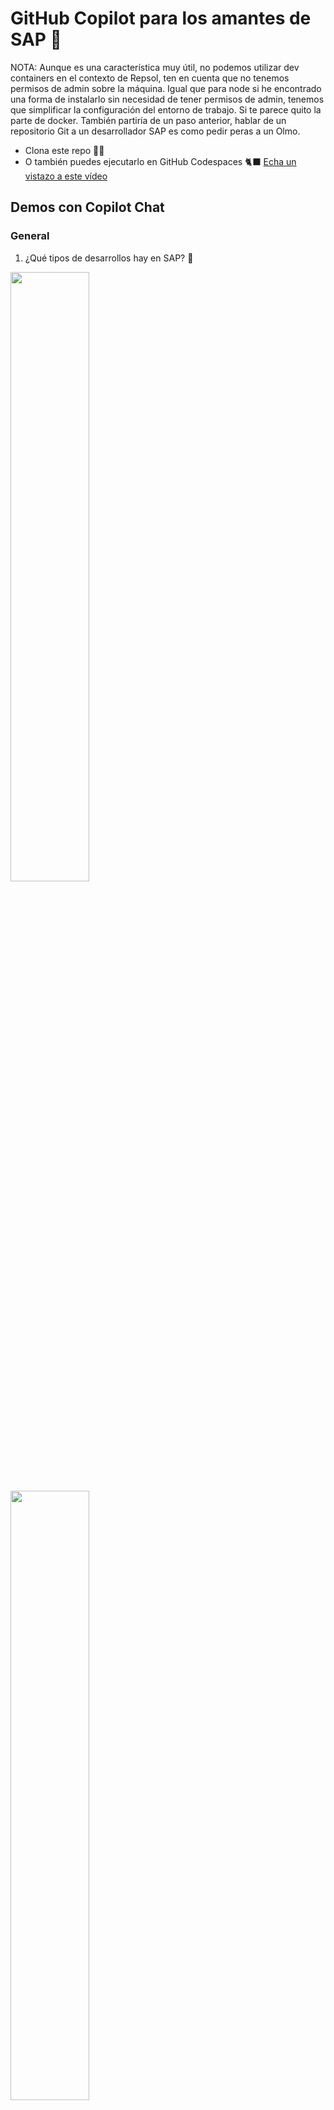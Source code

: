 
# GitHub Copilot para los amantes de SAP 💙

NOTA: Aunque es una característica muy útil, no podemos utilizar dev containers en el contexto de Repsol, ten en cuenta que no tenemos permisos de admin sobre la máquina. Igual que para node si he encontrado una forma de instalarlo sin necesidad de tener permisos de admin, tenemos que simplificar la configuración del entorno de trabajo. Si te parece quito la parte de docker. También partiría de un paso anterior, hablar de un repositorio Git a un desarrollador SAP es como pedir peras a un Olmo. 

- Clona este repo 👩‍💻
- O también puedes ejecutarlo en GitHub Codespaces 🐈‍⬛ [Echa un vistazo a este vídeo](https://www.youtube.com/watch?v=0qKG37C8sb8)

## Demos con Copilot Chat

### General

1. ¿Qué tipos de desarrollos hay en SAP? 🤔

<img src="images/GH opilot Chat - Tipos de desarrollo en SAP - Parte 1.png" width="50%">

<img src="images/GH opilot Chat - Tipos de desarrollo en SAP - Parte 2.png" width="50%">

### Desarrollo de aplicaciones web con SAPUI5

#### Requisitos 

Para poder seguir trabajando necesitamos tener configurado nodejs en la máquina. Por norma general, no tenemos permisos admin en las VDI ni en los PCs corporativos.
También es necesario tener instalado Git. 

2. ¿Cómo puedo instalar nodejs en mi máquina si no tengo permisos de administrador?

<img src="images/jmc/nodejs.PNG" width="50%">

3. ¿Cómo puedo instalar Git en una máquina windows?

<img src="images/jmc/git.PNG" width="50%">

4. ¿Cómo clono este repositorio en VSCode?

<img src="images/jmc/clonado.PNG" width="50%">

5. ¿Cómo puedo crear una aplicación SAPUI5? 🤔
Esta respuesta solo es válida para inicializar un aplicación SAPUI5 en base a una definición. 
No he encontrado forma que copilot de una respuesta coherente para crear una app SAPUI5, ten en cuenta que
este tipo de desarrollos están preparados para realizarlos en el IDE propio de SAP (SAP BAS)
<img src="images/jmc/app_fiori.PNG" width="50%">

6. ¿Qué extensiones tengo que utilizar para trabajar con SAPUI5 en VSCode?
<img src="images/jmc/extensiones1.PNG" width="50%">

<img src="images/jmc/extensiones2.PNG" width="50%">

A partir de aquí es necesario crear el proyecto utilizando el wizard de la extensión

<img src="images/jmc/paleta.PNG" width="50%">

7. ¿Como pruebo el proyecto en local?

<img src="images/jmc/local.PNG" width="50%">

8. A partir del fichero metadata.xml  construye una vista que contenga una tabla con los campos de la entidad employee y otra vista que al pulsar sobre el elemento de la tabla navegue al detalle de employee
 
Este fichero contiene la implementación del servicio OData, he utilizado uno de prueba https://services.odata.org/V3/Northwind/Northwind.svc/$metadata

<img src="images/jmc/vistas.PNG" width="50%">

9. Como sabemos que la navegación no la queremos implementar en código, preferimos que la parametrice en las rutas. 

<img src="images/jmc/routes.PNG" width="50%">

10. ¿Cómo puedo desplegar mi aplicación SAPUI5 en un servidor?
Esta pregunta aunque te la puede resolver Copilot, ya hay un procedimiento establecido en Repsol para realizar los despliegues. 

### Desarrollo ABAP

1. ¿Cómo puedo crear un programa ABAP? 🤔

<img src="images/GH Copilot Chat - Crear un programa ABAP.png" width="50%">

2. Abre **class_excel_reader.abap** y pregunta: ¿Qué hace este código? 🤔

<img src="images/GH Copilot Chat - Qué hace este código ABAP.png" width="50%" />

3. Usando el mismo archivo ¿Puedes hacer test unitarios en ABAP? 🤔

<img src="images/GH Copilot Chat - Test unitarios en ABAP.png" width="50%" />

4. ¿Cómo puedo consumir una API REST con autenticación OAuth en ABAP? 🤔

<img src="images/GH Copilot Chat - Cómo consumir API REST con OAuth en ABAP.png" width="50%">

5. Crea un programa ABAP que obtenga los nombres de todos los textos fuente ABAP de un paquete. Todos los programas se encuentran en la tabla TRDIR de la base de datos. Para acceder al código de los programas de un determinado paquete, antes tendrás que recoger de la tabla TADIR todos aquellos objetos contenidos en dicho paquete. La clave primaria de la tabla TADIR se compone de los siguientes campos: PGMID, OBJECT, OBJ_NAME y a la TRDIR se podría acceder con aquellos registros cuyo NAME coincida con el OBJ_NAME de la TADIR. Ten en cuenta que la versión es la 7.50 y que quiero que esté enfocado en el rendimiento

<img src="images/jmc/ABAP_PROGRAMA.PNG" width="50%">

6. Quiero montar una ALV para visualizar los resultados

<img src="images/jmc/ABAP_ALV.PNG" width="50%">

7. ¿Pero seguro que no se puede mejorar el rendimiento?

<img src="images/jmc/ABAP_RENDIMIENTO.PNG" width="50%">

8. ¿Puedes documentar este código?

<img src="images/jmc/ABAP_DOCU.PNG" width="50%">

9. ¿Puedes revisar si existe algún problema en el código?

<img src="images/jmc/ABAP_ERRORES.PNG" width="50%">

10. ¿Puedes incluir el manejo de excepciones?

<img src="images/jmc/excepciones.png" width="50%">

### Enlaces de interés
- [SAP Business Technology Platform](https://www.sap.com/products/business-technology-platform.html)
- [SAP Business Application Studio](https://www.sap.com/products/business-application-studio.html)
- [SAP Fiori](https://www.sap.com/products/fiori.html)
- [Desarrollo de SAPUI5](https://blogs.sap.com/2023/11/02/sapui5-development-with-sap-build-code/)
- [Configurar Visual Studio Code para UI5](https://blogs.sap.com/2021/02/03/setting-up-visual-studio-code-for-ui5-development/)
- [Tutoriales de SAP](https://developers.sap.com/tutorial-navigator.html)
- [abapGit](https://github.com/abapGit/abapGit)
- [Ejemplos en ABAP](https://github.com/SAP-samples/abap-platform-rap-opensap/tree/main)